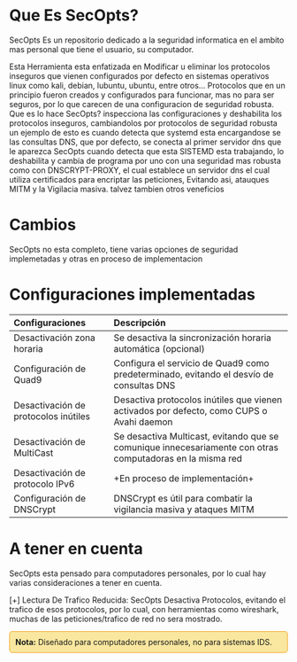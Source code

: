 # Que Es SecOpts?

SecOpts Es un repositorio dedicado a la seguridad informatica en el ambito mas personal que tiene el usuario, su computador. 

Esta Herramienta  esta enfatizada en Modificar u eliminar los protocolos inseguros que vienen configurados por defecto en sistemas operativos linux como kali, debian, lubuntu, ubuntu, entre otros... Protocolos que en un principio fueron creados y configurados para funcionar, mas no para ser seguros, por lo que carecen de una configuracion de seguridad robusta. 
Que es lo hace SecOpts? inspecciona las configuraciones y deshabilita los protocolos inseguros, cambiandolos por protocolos de seguridad robusta
un ejemplo de esto es cuando detecta que systemd esta encargandose se las consultas DNS, que por defecto, se conecta al primer servidor dns que le aparezca
SecOpts cuando detecta que esta SISTEMD esta trabajando, lo deshabilita y cambia de programa por uno con una seguridad mas robusta como con DNSCRYPT-PROXY, el cual establece un servidor dns el cual utiliza certificados para encriptar las peticiones, Evitando asi, atauques MITM y la Vigilacia masiva. talvez tambien otros veneficios


# Cambios
SecOpts no esta completo, tiene varias opciones de seguridad implemetadas y otras en proceso de implementacion

# Configuraciones implementadas
| Configuraciones                        | Descripción                                                                                      |
|:---------------------------------------|:-------------------------------------------------------------------------------------------------|
| Desactivación zona horaria             | Se desactiva la sincronización horaria automática (opcional)                                    |
| Configuración de Quad9                 | Configura el servicio de Quad9 como predeterminado, evitando el desvío de consultas DNS        |
| Desactivación de protocolos inútiles    | Desactiva protocolos inútiles que vienen activados por defecto, como CUPS o Avahi daemon       |
| Desactivación de MultiCast             | Se desactiva Multicast, evitando que se comunique innecesariamente con otras computadoras en la misma red |
| Desactivación de protocolo IPv6        | +En proceso de implementación+                                                                    |
| Configuración de DNSCrypt              | DNSCrypt es útil para combatir la vigilancia masiva y ataques MITM                              |

# A tener en cuenta

SecOpts esta pensado para computadores personales, por lo cual hay varias consideraciones a tener en cuenta.

[+] Lectura De Trafico Reducida: SecOpts Desactiva Protocolos, evitando el trafico de esos protocolos, por lo cual, con herramientas como wireshark, muchas de las peticiones/trafico de red no sera mostrado.

<div style="border: 1px solid #f39c12; background-color: #f9e79f; padding: 10px; border-radius: 5px;">
  <strong>Nota:</strong> Diseñado para computadores personales, no para sistemas IDS.
</div>
